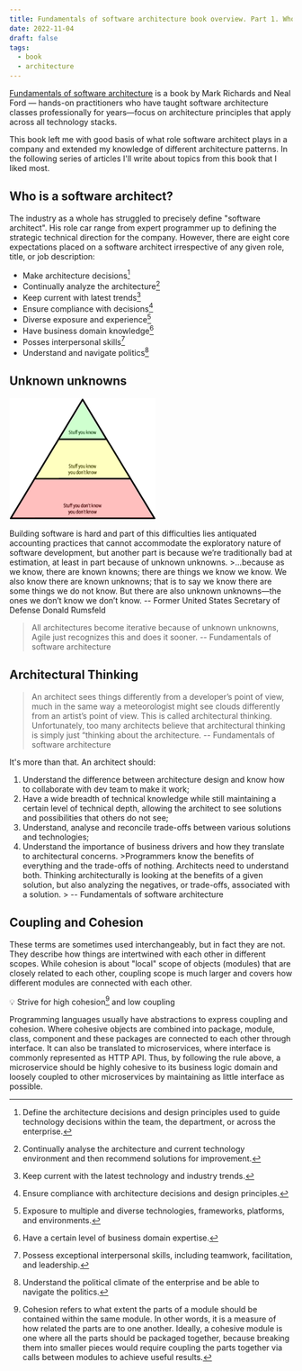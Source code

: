 ```yaml
---
title: Fundamentals of software architecture book overview. Part 1. Who is an Architect?
date: 2022-11-04
draft: false
tags:
  - book
  - architecture
---
```


[Fundamentals of software architecture](https://www.amazon.com/Fundamentals-Software-Architecture-Comprehensive-Characteristics/dp/1492043451) is a book by Mark Richards and Neal Ford — hands-on practitioners who have taught software architecture classes professionally for years—focus on architecture principles that apply across all technology stacks.

This book left me with good basis of what role software architect plays in a company and extended my knowledge of different architecture patterns. In the following series of articles I'll write about topics from this book that I liked most.

## Who is a software architect?

The industry as a whole has struggled to precisely define "software architect". His role car range from expert programmer up to defining the strategic technical direction for the company. However, there are eight core expectations placed on a software architect irrespective of any given role, title, or job description:

* Make architecture decisions[^1]
* Continually analyze the architecture[^2]
* Keep current with latest trends[^3]
* Ensure compliance with decisions[^4]
* Diverse exposure and experience[^5]
* Have business domain knowledge[^6]
* Posses interpersonal skills[^7]
* Understand and navigate politics[^8]

## Unknown unknowns

![knowledge pyramid](images/unknowns.png)

Building software is hard and part of this difficulties lies antiquated accounting practices that cannot accommodate the exploratory nature of software development, but another part is because we’re traditionally bad at estimation, at least in part because of unknown unknowns.
\>…because as we know, there are known knowns; there are things we know we know. We also know there are known unknowns; that is to say we know there are some things we do not know. But there are also unknown unknowns—the ones we don’t know we don’t know.
-- Former United States Secretary of Defense Donald Rumsfeld

 > 
 > All architectures become iterative because of unknown unknowns, Agile just recognizes this and does it sooner.
 > -- Fundamentals of software architecture

## Architectural Thinking

 > 
 > An architect sees things differently from a developer’s point of view, much in the same way a meteorologist might see clouds differently from an artist’s point of view. This is called architectural thinking. Unfortunately, too many architects believe that architectural thinking is simply just “thinking about the architecture.
 > -- Fundamentals of software architecture

It's more than that. An architect should:

1. Understand the difference between architecture design and know how to collaborate with dev team to make it work;
1. Have a wide breadth of technical knowledge while still maintaining a certain level of technical depth, allowing the architect to see solutions and possibilities that others do not see;
1. Understand, analyse and reconcile trade-offs between various solutions and technologies;
1. Understand the importance of business drivers and how they translate to architectural concerns.
   \>Programmers know the benefits of everything and the trade-offs of nothing. Architects need to understand both. Thinking architecturally is looking at the benefits of a given solution, but also analyzing the negatives, or trade-offs, associated with a solution.
   \>	-- Fundamentals of software architecture

## Coupling and Cohesion

These terms are sometimes used interchangeably, but in fact they are not. They describe how things are intertwined with each other in different scopes. While cohesion is about "local" scope of objects (modules) that are closely related to each other, coupling scope is much larger and covers how different modules are connected with each other.

💡 Strive for high cohesion[^9] and low coupling

Programming languages usually have abstractions to express coupling and cohesion. Where cohesive objects are combined into package, module, class, component and these packages are connected to each other through interface.
It can also be translated to microservices, where interface is commonly represented as HTTP API. Thus, by following the rule above, a microservice should be highly cohesive to its business logic domain and loosely coupled to other microservices by maintaining as little interface as possible.

[^1]: Define the architecture decisions and design principles used to guide technology decisions within the team, the department, or across the enterprise.
[^2]:Continually analyse the architecture and current technology environment and then recommend solutions for improvement.
[^3]:Keep current with the latest technology and industry trends.
[^4]:Ensure compliance with architecture decisions and design principles.
[^5]:Exposure to multiple and diverse technologies, frameworks, platforms, and environments.
[^6]:Have a certain level of business domain expertise.
[^7]:Possess exceptional interpersonal skills, including teamwork, facilitation, and leadership.
[^8]:Understand the political climate of the enterprise and be able to navigate the politics.
[^9]:Cohesion refers to what extent the parts of a module should be contained within the same module. In other words, it is a measure of how related the parts are to one another. Ideally, a cohesive module is one where all the parts should be packaged together, because breaking them into smaller pieces would require coupling the parts together via calls between modules to achieve useful results.
